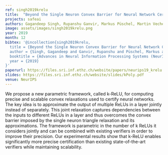 ```yaml
---
ref: singh2019krelu
title:  "Beyond the Single Neuron Convex Barrier for Neural Network Certification"
projects: safeai
authors: Gagandeep Singh, Rupanshu Ganvir, Markus Püschel, Martin Vechev
image: assets/images/singh2019krelu.png
year: 2019
month: 12
bibtex: '@incollection{singh2019krelu,
  title = {Beyond the Single Neuron Convex Barrier for Neural Network Certification},
  author = {Singh, Gagandeep and Ganvir, Rupanshu and Püschel, Markus and Vechev, Martin},
  booktitle = {Advances in Neural Information Processing Systems (NeurIPS)},
  year = {2019}
}'
paperurl: https://files.sri.inf.ethz.ch/website/papers/neurips19_krelu.pdf
slides: https://files.sri.inf.ethz.ch/website/slides/kPoly.pdf
venue: NeurIPS
---
```

We propose a new parametric framework, called k-ReLU, for computing precise and scalable convex relaxations used to certify neural networks. The key idea is to approximate the output of multiple ReLUs in a layer jointly instead of separately. This joint relaxation captures dependencies between the inputs to different ReLUs in a layer and thus overcomes the convex barrier imposed by the single neuron
triangle relaxation and its approximations. The framework is parametric in the number of k ReLUs it considers jointly and can be combined with existing verifiers in order to improve their precision. Our experimental results show that k-ReLU enables significantly more precise certification than existing state-of-the-art verifiers while maintaining scalability.

